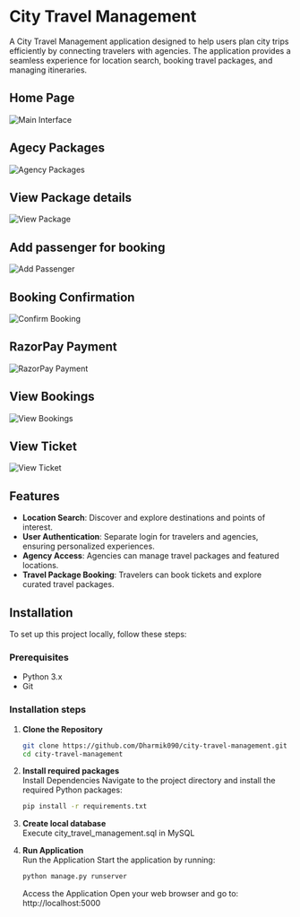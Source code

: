 # City Travel Management

A City Travel Management application designed to help users plan city trips efficiently by connecting travelers with agencies. The application provides a seamless experience for location search, booking travel packages, and managing itineraries.

## Home Page
![Main Interface](./images/home.png)
## Agecy Packages
![Agency Packages](./images/packages.png)
## View Package details
![View Package](./images/package.png)
## Add passenger for booking
![Add Passenger](./images/add_passanger.png)
## Booking Confirmation
![Confirm Booking](./images/confirmticket.png)
## RazorPay Payment
![RazorPay Payment](./images/razorpay.png)
## View Bookings
![View Bookings](./images/bookings.png)
## View Ticket
![View Ticket](./images/ticket.png)

## Features

- **Location Search**: Discover and explore destinations and points of interest.
- **User Authentication**: Separate login for travelers and agencies, ensuring personalized experiences.
- **Agency Access**: Agencies can manage travel packages and featured locations.
- **Travel Package Booking**: Travelers can book tickets and explore curated travel packages.

## Installation

To set up this project locally, follow these steps:

### Prerequisites

- Python 3.x
- Git

### Installation steps

1. **Clone the Repository**
    ```bash
    git clone https://github.com/Dharmik090/city-travel-management.git
    cd city-travel-management
    ```

2. **Install required packages**<br>
Install Dependencies Navigate to the project directory and install the required Python packages:
    ```bash
    pip install -r requirements.txt
    ```

3. **Create local database**<br>
Execute city_travel_management.sql in MySQL

4. **Run Application**<br>
Run the Application Start the application by running:
    ```bash
    python manage.py runserver
    ```

    Access the Application Open your web browser and go to:
    http://localhost:5000
